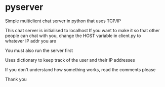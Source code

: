 # pyserver
Simple multiclient chat server in python that uses TCP/IP

This chat server is initialised to localhost
If you want to make it so that other people can chat with you, change the HOST variable in client.py to whatever IP addr you are

You must also run the server first

Uses dictionary to keep track of the user and their IP addresses

If you don't understand how something works, read the comments please

Thank you
